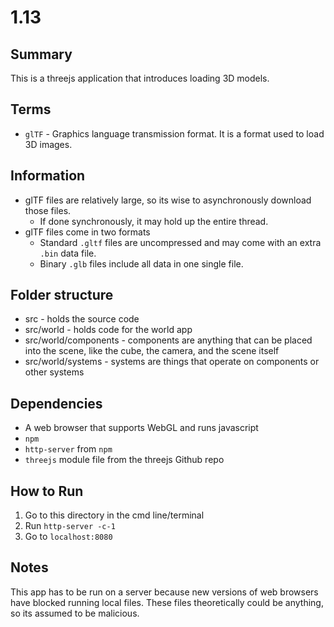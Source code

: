 # 1.13

## Summary
This is a threejs application that introduces loading 3D models.

## Terms
* `glTF` - Graphics language transmission format. It is a format used to load 3D images.

## Information
* glTF files are relatively large, so its wise to asynchronously download those files. 
	* If done synchronously, it may hold up the entire thread.
* glTF files come in two formats
    * Standard `.gltf` files are uncompressed and may come with an extra `.bin` data file.
	* Binary `.glb` files include all data in one single file.

## Folder structure

* src - holds the source code
* src/world - holds code for the world app
* src/world/components - components are anything that can be placed into the scene, like the cube, the camera, and the scene itself
* src/world/systems - systems are things that operate on components or other systems

## Dependencies
* A web browser that supports WebGL and runs javascript
* `npm`
* `http-server` from `npm`
* `threejs` module file from the threejs Github repo

## How to Run
1. Go to this directory in the cmd line/terminal
2. Run `http-server -c-1`
3. Go to `localhost:8080`

## Notes
This app has to be run on a server because new versions of web browsers have blocked running local files. These files theoretically could be anything, so its assumed to be malicious.